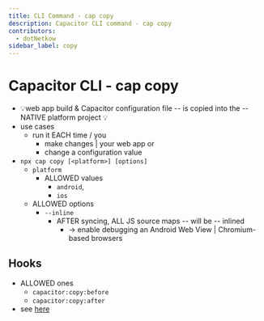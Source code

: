 ```yaml
---
title: CLI Command - cap copy
description: Capacitor CLI command - cap copy
contributors:
  - dotNetkow
sidebar_label: copy
---
```


# Capacitor CLI - cap copy

* 💡web app build & Capacitor configuration file -- is copied into the -- NATIVE platform project 💡
* use cases
  * run it EACH time / you 
    * make changes | your web app or
    * change a configuration value
* `npx cap copy [<platform>] [options]`
  * `platform`
    * ALLOWED values
      * `android`,
      * `ios`
  * ALLOWED options
    * `--inline`
      * AFTER syncing, ALL JS source maps -- will be -- inlined
        * -> enable debugging an Android Web View | Chromium-based browsers

## Hooks

* ALLOWED ones
  * `capacitor:copy:before`
  * `capacitor:copy:after`
* see [here](../hooks)
